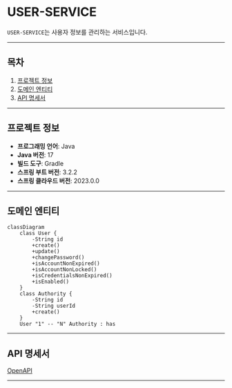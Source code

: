 # USER-SERVICE
`USER-SERVICE`는 사용자 정보를 관리하는 서비스입니다.

---

## 목차
1. [프로젝트 정보](#프로젝트-정보)  
2. [도메인 엔티티](#도메인-엔티티)
3. [API 명세서](#api-명세서)

---

## 프로젝트 정보
- **프로그래밍 언어**: Java
- **Java 버전**: 17
- **빌드 도구**: Gradle
- **스프링 부트 버전**: 3.2.2
- **스프링 클라우드 버전**: 2023.0.0

---

## 도메인 엔티티
```mermaid
classDiagram
    class User {
        -String id
        +create()
        +update()
        +changePassword()
        +isAccountNonExpired()
        +isAccountNonLocked()
        +isCredentialsNonExpired()
        +isEnabled()
    }
    class Authority {
        -String id
        -String userId
        +create()
    }
    User "1" -- "N" Authority : has
```

---

## API 명세서
[OpenAPI](docs%2Fuser-api-docs.yaml)

---